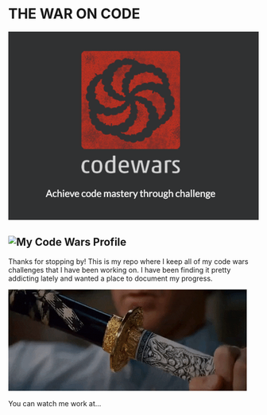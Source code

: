 
# **THE WAR ON CODE**

![](img/codewars_logo.png)

## ![My Code Wars Profile](https://www.codewars.com/users/ColeWillDev) ##

Thanks for stopping by! This is my repo where I keep all of my code wars challenges that I have been working on.  I have been finding it pretty addicting lately and wanted a place to document my progress.

![](img/true_samurai.gif)

You can watch me work at...



